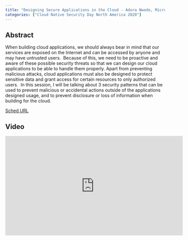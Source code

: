 ```yaml
---
title: "Designing Secure Applications in the Cloud - Adora Nwodo, Microsoft"
categories: ["Cloud Native Security Day North America 2020"]
---
```


## Abstract

When building cloud applications, we should always bear in mind that our services are exposed on the Internet and can be accessed by anyone and may have untrusted users.  Because of this, we need to be proactive and aware of these possible security threats so that we can design our cloud applications to be able to handle them properly. Apart from preventing malicious attacks, cloud applications must also be designed to protect sensitive data and grant access for certain resources to only authorized users.  In this session, I will be talking about 3 security patterns that can be used to prevent malicious or accidental actions outside of the applications designed usage, and to prevent disclosure or loss of information when building for the cloud.

[Sched URL](https://cnsdna20.sched.com/event/43e791bc3158944c0d0a7da90d2238f2)

## Video

<iframe width='560' height='315' src='https://www.youtube.com/embed/-AH2rAvipcw' frameborder='0' allow='accelerometer; autoplay; encrypted-media; gyroscope; picture-in-picture' allowfullscreen></iframe>
